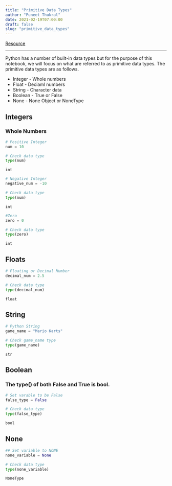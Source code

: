 ```yaml
---
title: "Primitive Data Types"
author: "Puneet Thukral"
date: 2021-02-19T07:00:00
draft: false
slug: "primitive_data_types"
---
```


[Resource](https://docs.python.org/3/library/stdtypes.html)

***


Python has a number of built-in data types but for the purpose of this notebook, we will focus on what are referred to as primitive data types. The primitive data types are as follows.

- Integer - Whole numbers 
- Float - Deciaml numbers
- String - Character data
- Boolean - True or False
- None - None Object or NoneType


## Integers
### Whole Numbers


```python
# Positive Integer
num = 10

# Check data type
type(num)
```




    int




```python
# Negative Integer
negative_num = -10

# Check data type
type(num)
```




    int




```python
#Zero
zero = 0

# Check data type
type(zero)
```




    int



## Floats


```python
# Floating or Decimal Number
decimal_num = 2.5

# Check data type
type(decimal_num)
```




    float



## String


```python
# Python String
game_name = "Mario Karts"

# Check game_name type
type(game_name)
```




    str



## Boolean

### The type() of both False and True is bool.



```python
# Set varable to be False
false_type = False

# Check data type
type(false_type)


```




    bool



## None


```python
## Set variable to NONE
none_variable = None

# Check data type
type(none_variable)
```




    NoneType


